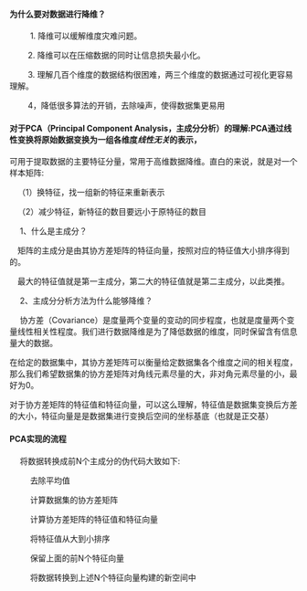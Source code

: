#### 为什么要对数据进行降维？

&emsp; &emsp; 1. 降维可以缓解维度灾难问题。

&emsp; &emsp;2. 降维可以在压缩数据的同时让信息损失最小化。

&emsp; &emsp;3. 理解几百个维度的数据结构很困难，两三个维度的数据通过可视化更容易理解。

&emsp; &emsp;4，降低很多算法的开销，去除噪声，使得数据集更易用

#### 对于PCA（Principal Component Analysis，主成分分析）的理解:PCA通过线性变换将原始数据变换为一组各维度*线性无关*的表示，

可用于提取数据的主要特征分量，常用于高维数据降维。直白的来说，就是对一个样本矩阵:

&emsp;（1）换特征，找一组新的特征来重新表示

&emsp;（2）减少特征，新特征的数目要远小于原特征的数目

&emsp; 1、什么是主成分？

&emsp;矩阵的主成分是由其协方差矩阵的特征向量，按照对应的特征值大小排序得到的。

&emsp;最大的特征值就是第一主成分，第二大的特征值就是第二主成分，以此类推。

&emsp; 2、主成分分析方法为什么能够降维？

&emsp;  协方差（Covariance）是度量两个变量的变动的同步程度，也就是度量两个变量线性相关性程度。我们进行数据降维是为了降低数据的维度，同时保留含有信息量大的数据。

在给定的数据集中，其协方差矩阵可以衡量给定数据集各个维度之间的相关程度，那么我们希望数据集的协方差矩阵对角线元素尽量的大，非对角元素尽量的小，最好为0。

对于协方差矩阵的特征值和特征向量，可以这么理解，特征值是数据集变换后方差的大小，特征向量是是数据集进行变换后空间的坐标基底（也就是正交基）

#### PCA实现的流程

&emsp; 将数据转换成前N个主成分的伪代码大致如下:

&emsp; &emsp; 去除平均值

&emsp; &emsp; 计算数据集的协方差矩阵

&emsp; &emsp; 计算协方差矩阵的特征值和特征向量

&emsp; &emsp; 将特征值从大到小排序

&emsp; &emsp; 保留上面的前N个特征向量

&emsp; &emsp; 将数据转换到上述N个特征向量构建的新空间中

